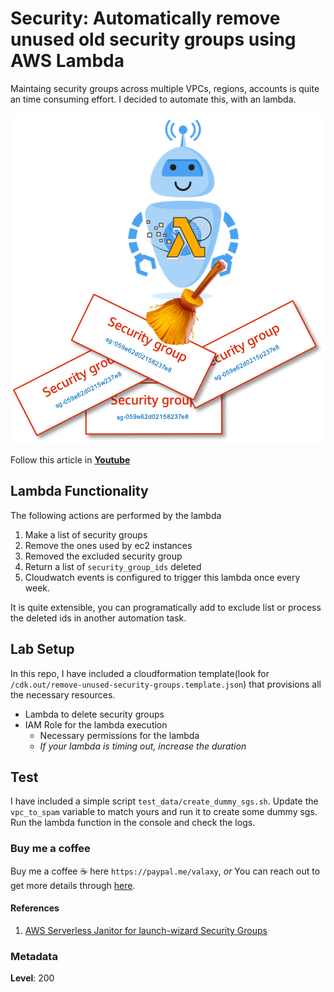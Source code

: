 
# Security: Automatically remove unused old security groups using AWS Lambda

Maintaing security groups across multiple VPCs, regions, accounts is quite an time consuming effort. I decided to automate this, with an lambda.

![Automatically removed unused old security groups](images/miztiik_automatically_remove_security_groups.png)

Follow this article in **[Youtube](https://youtu.be/MhFlNOdMfRo)**

## Lambda Functionality

The following actions are performed by the lambda

1. Make a list of security groups
1. Remove the ones used by ec2 instances
1. Removed the excluded security group
1. Return a list of `security_group_ids` deleted
1. Cloudwatch events is configured to trigger this lambda once every week.

It is quite extensible, you can programatically add to exclude list or process the deleted ids in another automation task.

## Lab Setup

  In this repo, I have included a cloudformation template(look for `/cdk.out/remove-unused-security-groups.template.json`) that provisions all the necessary resources.

- Lambda to delete security groups
- IAM Role for the lambda execution
  - Necessary permissions for the lambda
  - _If your lambda is timing out, increase the duration_

## Test

I have included a simple script `test_data/create_dummy_sgs.sh`. Update the `vpc_to_spam` variable to match yours and run it to create some dummy sgs. Run the lambda function in the console and check the logs.

### Buy me a coffee

Buy me a coffee ☕ here `https://paypal.me/valaxy`, _or_ You can reach out to get more details through [here](https://youtube.com/c/valaxytechnologies/about).

#### References

1. [AWS Serverless Janitor for launch-wizard Security Groups](https://github.com/miztiik/serverless-janitor-for-security-groups)

### Metadata

**Level**: 200
